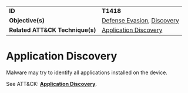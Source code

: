 |||
|---------|------------------------|
|**ID**|**T1418**|
|**Objective(s)**| [Defense Evasion](https://github.com/MBCProject/mbc-markdown/tree/master/defense-evasion), [Discovery](https://github.com/MBCProject/mbc-markdown/tree/master/discovery)|
|**Related ATT&CK Technique(s)**|[Application Discovery](https://attack.mitre.org/techniques/T1418)|


Application Discovery
=====================
Malware may try to identify all applications installed on the device. 

See ATT&CK: [**Application Discovery**](https://attack.mitre.org/techniques/T1418).